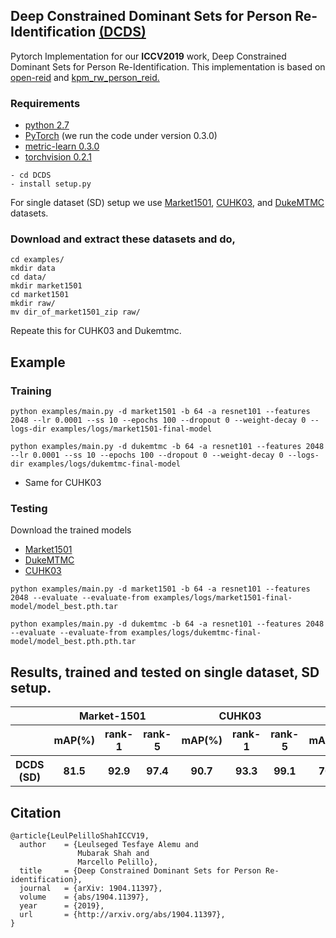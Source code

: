 ##  Deep Constrained Dominant Sets for Person Re-Identification [(DCDS)](https://www.crcv.ucf.edu/wp-content/uploads/2019/08/Publications_Deep-Constrained-Dominant-Sets-for-Person-Re-Identification.pdf)
Pytorch Implementation for our **ICCV2019** work, Deep Constrained Dominant Sets for Person Re-Identification.
This implementation is based on [open-reid](https://github.com/Cysu/open-reid) and [kpm_rw_person_reid.](https://github.com/YantaoShen/kpm_rw_person_reid)

### Requirements 
* [python 2.7](https://www.python.org/download/releases/2.7/) 
* [PyTorch](https://pytorch.org/previous-versions/) (we run the code under version 0.3.0)
* [metric-learn 0.3.0](https://pypi.org/project/metric-learn/0.3.0/)  
* [torchvision 0.2.1](https://pypi.org/project/torchvision/0.2.1/)

```shell 
- cd DCDS
- install setup.py
```


For single dataset (SD) setup we use [Market1501](https://drive.google.com/file/d/0B8-rUzbwVRk0c054eEozWG9COHM/view), [CUHK03](//docs.google.com/spreadsheet/viewform?usp=drive_web&formkey=dHRkMkFVSUFvbTJIRkRDLWRwZWpONnc6MA#gid=0), and [DukeMTMC](https://drive.google.com/uc?id=0B0VOCNYh8HeRdnBPa2ZWaVBYSVk) datasets.
### Download and extract these datasets and do,
```shell 
cd examples/
mkdir data
cd data/
mkdir market1501
cd market1501
mkdir raw/
mv dir_of_market1501_zip raw/
```
Repeate this for CUHK03 and Dukemtmc.



## Example

### Training
```
python examples/main.py -d market1501 -b 64 -a resnet101 --features 2048 --lr 0.0001 --ss 10 --epochs 100 --dropout 0 --weight-decay 0 --logs-dir examples/logs/market1501-final-model
```
```
python examples/main.py -d dukemtmc -b 64 -a resnet101 --features 2048 --lr 0.0001 --ss 10 --epochs 100 --dropout 0 --weight-decay 0 --logs-dir examples/logs/dukemtmc-final-model
```

- Same for CUHK03

### Testing
Download the trained models
* [Market1501](https://drive.google.com/file/d/14wYOpiPD7O1ETyqY9d5ABUpWZTNebORB/view?usp=sharing)
* [DukeMTMC](https://drive.google.com/file/d/1NJV7DOqiwan51W0aPl2OlPwKQPcZVuwB/view?usp=sharing)
* [CUHK03](https://drive.google.com/file/d/1sqm2Lw18hRP2YH_lZmzM9xLUDfIxbCnM/view?usp=sharing)
```
python examples/main.py -d market1501 -b 64 -a resnet101 --features 2048 --evaluate --evaluate-from examples/logs/market1501-final-model/model_best.pth.tar

python examples/main.py -d dukemtmc -b 64 -a resnet101 --features 2048 --evaluate --evaluate-from examples/logs/dukemtmc-final-model/model_best.pth.pth.tar
```
## Results, trained and tested on single dataset, SD setup.
<table>
  <tr>
    <th></th>
    <th colspan="3">Market-1501</th>
    <th colspan="3">CUHK03</th>
    <th colspan="3">DukeMTMC-reID</th>
  </tr>
  <tr>
    <th></th>
    <th>mAP(%)</th><th>rank-1</th><th>rank-5</th>
    <th>mAP(%)</th><th>rank-1</th><th>rank-5</th>
    <th>mAP(%)</th><th>rank-1</th><th>rank-5</th>
  </tr>
  <tr>
    <th>DCDS (SD)</th>
    <th>81.5</th><th>92.9</th><th>97.4</th>
    <th>90.7</th><th>93.3</th><th>99.1</th>
    <th>70.3</th><th>83.6</th><th>90.4</th>
  </tr>
 
</table>

## Citation
```
@article{LeulPelilloShahICCV19,
  author    = {Leulseged Tesfaye Alemu and
               Mubarak Shah and
               Marcello Pelillo},
  title     = {Deep Constrained Dominant Sets for Person Re-identification},
  journal   = {arXiv: 1904.11397},
  volume    = {abs/1904.11397},
  year      = {2019},
  url       = {http://arxiv.org/abs/1904.11397},
}
```
